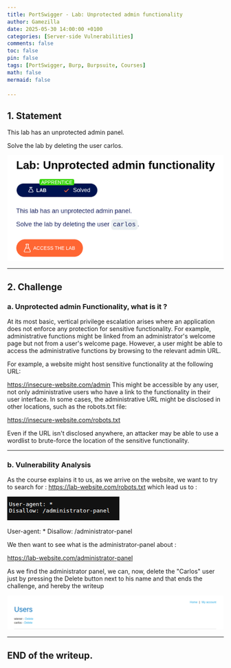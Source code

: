 ```yaml
---
title: PortSwigger - Lab: Unprotected admin functionality
author: Gamezilla
date: 2025-05-30 14:00:00 +0100
categories: [Server-side Vulnerabilities]
comments: false
toc: false
pin: false
tags: [PortSwigger, Burp, Burpsuite, Courses]
math: false
mermaid: false

---
```


## 1. Statement

This lab has an unprotected admin panel.

Solve the lab by deleting the user carlos.

![enonce](/assets/img/posts/PortSwigger/ServerSideVulnerabilities/UnprotectedAdminFunctionality/enonce.png)


---

## 2. Challenge

### a. Unprotected admin Functionality, what is it ?

At its most basic, vertical privilege escalation arises where an application does not enforce any protection for sensitive functionality. For example, administrative functions might be linked from an administrator's welcome page but not from a user's welcome page. However, a user might be able to access the administrative functions by browsing to the relevant admin URL.

For example, a website might host sensitive functionality at the following URL:

https://insecure-website.com/admin
This might be accessible by any user, not only administrative users who have a link to the functionality in their user interface. In some cases, the administrative URL might be disclosed in other locations, such as the robots.txt file:

https://insecure-website.com/robots.txt

Even if the URL isn't disclosed anywhere, an attacker may be able to use a wordlist to brute-force the location of the sensitive functionality.

---

### b. Vulnerability Analysis

As the course explains it to us, as we arrive on the website, we want to try to search for :
https://lab-website.com/robots.txt which lead us to : 

![robot](/assets/img/posts/PortSwigger/ServerSideVulnerabilities/UnprotectedAdminFunctionality/robot.png)

User-agent: *
Disallow: /administrator-panel

We then want to see what is the administrator-panel about : 

https://lab-website.com/administrator-panel

As we find the administrator panel, we can, now, delete the "Carlos" user just by pressing the Delete button next to his name and that ends the challenge, and hereby the writeup

![ending](/assets/img/posts/PortSwigger/ServerSideVulnerabilities/UnprotectedAdminFunctionality/ending.png)

---

## END of the writeup.

